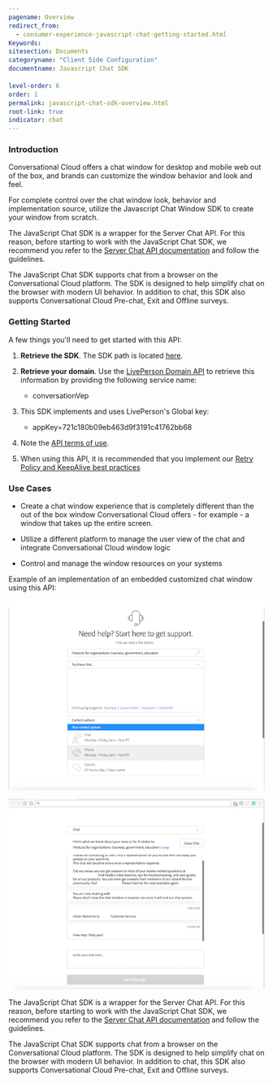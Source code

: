 ```yaml
---
pagename: Overview
redirect_from:
  - consumer-experience-javascript-chat-getting-started.html
Keywords:
sitesection: Documents
categoryname: "Client Side Configuration"
documentname: Javascript Chat SDK

level-order: 6
order: 1
permalink: javascript-chat-sdk-overview.html
root-link: true
indicator: chat
---
```


### Introduction

Conversational Cloud offers a chat window for desktop and mobile web out of the box, and brands can customize the window behavior and look and feel.

For complete control over the chat window look, behavior and implementation source, utilize the Javascript Chat Window SDK to create your window from scratch.

The JavaScript Chat SDK is a wrapper for the Server Chat API. For this reason, before starting to work with the JavaScript Chat SDK, we recommend you refer to the [Server Chat API documentation](consumer-experience-server-chat-getting-started.html) and follow the guidelines.

The JavaScript Chat SDK supports chat from a browser on the Conversational Cloud platform. The SDK is designed to help simplify chat on the browser with modern UI behavior. In addition to chat, this SDK also supports Conversational Cloud Pre-chat, Exit and Offline surveys.

### Getting Started

A few things you'll need to get started with this API:

1. **Retrieve the SDK**. The SDK path is located [here](https://lpcdn.lpsnmedia.net/api/chat/public/lpChat.min.js).

2. **Retrieve your domain**. Use the [LivePerson Domain API](agent-domain-domain-api.html) to retrieve this information by providing the following service name:

	* conversationVep

3. This SDK implements and uses LivePerson's Global key:

	* appKey=721c180b09eb463d9f3191c41762bb68

4. Note the [API terms of use](https://www.liveperson.com/policies/apitou).

5. When using this API, it is recommended that you implement our [Retry Policy and KeepAlive best practices](guides-retry-policy.html)

### Use Cases

* Create a chat window experience that is completely different than the out of the box window Conversational Cloud offers - for example - a window that takes up the entire screen.

* Utilize a different platform to manage the user view of the chat and integrate Conversational Cloud window logic

* Control and manage the window resources on your systems


Example of an implementation of an embedded customized chat window using this API:

![JavascriptOverview](img/jsoverview1.png)

![JavascriptOverview](img/jsoverview2.png)

The JavaScript Chat SDK is a wrapper for the Server Chat API. For this reason, before starting to work with the JavaScript Chat SDK, we recommend you refer to the [Server Chat API documentation](consumer-experience-server-chat-getting-started.html) and follow the guidelines.

The JavaScript Chat SDK supports chat from a browser on the Conversational Cloud platform. The SDK is designed to help simplify chat on the browser with modern UI behavior. In addition to chat, this SDK also supports Conversational Cloud Pre-chat, Exit and Offline surveys.
